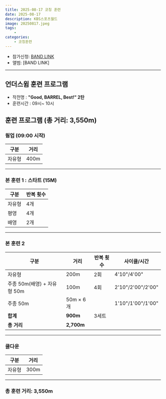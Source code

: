 ```yaml
---
title: 2025-08-17 코칭 훈련
date: 2025-08-17
description: KBS스포츠월드
image: 20250817.jpeg
tags:
    -
categories:
    - 코칭훈련
---
```


-   참가신청: [BAND LINK](https://band.us/band/93484357/schedule/4%2F93484357%2F803313416%2F19700101)
-   앨범: [BAND LINK]

---

## 언더스윔 훈련 프로그램

-   작전명 : **"Good, BARREL, Best!" 2탄**
-   훈련시간 : 09시~ 10시

## 훈련 프로그램 (총 거리: 3,550m)

### 웜업 (09:00 시작)

| 구분   | 거리 |
| ------ | ---- |
| 자유형 | 400m |

---

### 본 훈련 1 : 스타트 (15M)

| 구분   | 반복 횟수 |
| ------ | --------- |
| 자유형 | 4개       |
| 평영   | 4개       |
| 배영   | 2개       |

---

### 본 훈련 2

| 구분                        | 거리       | 반복 횟수 | 사이클/시간       |
| --------------------------- | ---------- | --------- | ----------------- |
| 자유형                      | 200m       | 2회       | 4'10"/4'00"       |
| 주종 50m(배영) + 자유형 50m | 100m       | 4회       | 2'10"/2'00"/2'00" |
| 주종 50m                    | 50m × 6개  |           | 1'10"/1'00"/1'00" |
| **합계**                    | **900m**   | 3세트     |                   |
| **총 거리**                 | **2,700m** |           |                   |

---

### 쿨다운

| 구분   | 거리 |
| ------ | ---- |
| 자유형 | 300m |

---

### **총 훈련 거리:** 3,550m
